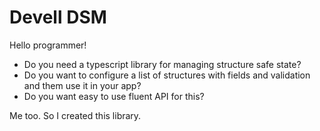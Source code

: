 # Devell DSM

Hello programmer!

* Do you need a typescript library for managing structure safe state?
* Do you want to configure a list of structures with fields and validation and them use it in your app?
* Do you want easy to use fluent API for this?

Me too. So I created this library.
